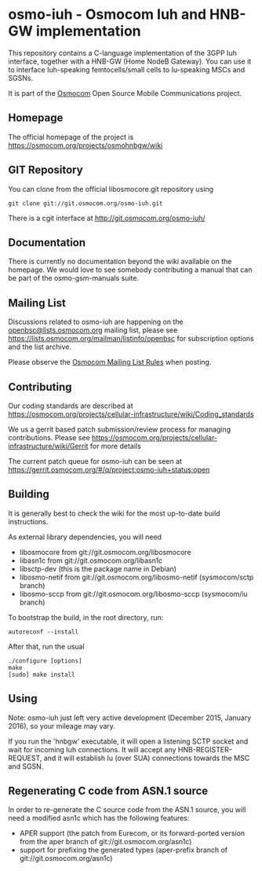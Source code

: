 osmo-iuh - Osmocom Iuh and HNB-GW implementation
================================================

This repository contains a C-language implementation of the 3GPP Iuh
interface, together with a HNB-GW (Home NodeB Gateway).  You can use it
to interface Iuh-speaking femtocells/small cells to Iu-speaking MSCs and
SGSNs.

It is part of the [Osmocom](https://osmocom.org/) Open Source Mobile
Communications project.

Homepage
--------

The official homepage of the project is
https://osmocom.org/projects/osmohnbgw/wiki

GIT Repository
--------------

You can clone from the official libosmocore.git repository using

	git clone git://git.osmocom.org/osmo-iuh.git

There is a cgit interface at http://git.osmocom.org/osmo-iuh/

Documentation
-------------

There is currently no documentation beyond the wiki available on the
homepage.  We would love to see somebody contributing a manual that can
be part of the osmo-gsm-manuals suite.

Mailing List
------------

Discussions related to osmo-iuh are happening on the
openbsc@lists.osmocom.org mailing list, please see
https://lists.osmocom.org/mailman/listinfo/openbsc for subscription
options and the list archive.

Please observe the [Osmocom Mailing List
Rules](https://osmocom.org/projects/cellular-infrastructure/wiki/Mailing_List_Rules)
when posting.

Contributing
------------

Our coding standards are described at
https://osmocom.org/projects/cellular-infrastructure/wiki/Coding_standards

We us a gerrit based patch submission/review process for managing
contributions.  Please see
https://osmocom.org/projects/cellular-infrastructure/wiki/Gerrit for
more details

The current patch queue for osmo-iuh can be seen at
https://gerrit.osmocom.org/#/q/project:osmo-iuh+status:open


Building
--------

It is generally best to check the wiki for the most up-to-date build
instructions.

As external library dependencies, you will need
* libosmocore from git://git.osmocom.org/libosmocore
* libasn1c from git://git.osmocom.org/libasn1c
* libsctp-dev (this is the package name in Debian)
* libosmo-netif from git://git.osmocom.org/libosmo-netif (sysmocom/sctp branch)
* libosmo-sccp from git://git.osmocom.org/libosmo-sccp (sysmocom/iu branch)

To bootstrap the build, in the root directory, run:

    autoreconf --install

After that, run the usual

    ./configure [options]
    make
    [sudo] make install

Using
-----

Note: osmo-iuh just left very active development (December 2015, January
2016), so your mileage may vary.

If you run the 'hnbgw' executable, it will open a listening SCTP socket
and wait for incoming Iuh connections.  It will accept any
HNB-REGISTER-REQUEST, and it will establish Iu (over SUA) connections
towards the MSC and SGSN.

Regenerating C code from ASN.1 source
-------------------------------------

In order to re-generate the C source code from the ASN.1 source,
you will need a modified asn1c which has the following features:
* APER support (the patch from Eurecom, or its forward-ported version
  from the aper branch of git://git.osmocom.org/asn1c)
* support for prefixing the generated types (aper-prefix branch of
  git://git.osmocom.org/asn1c)
